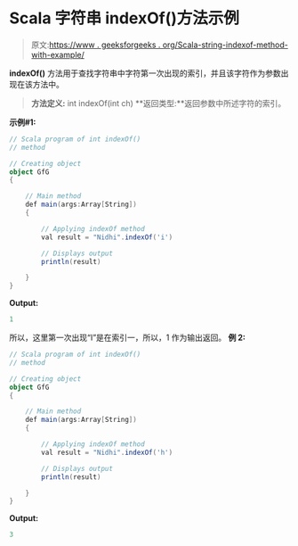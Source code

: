 # Scala 字符串 indexOf()方法示例

> 原文:[https://www . geeksforgeeks . org/Scala-string-indexof-method-with-example/](https://www.geeksforgeeks.org/scala-string-indexof-method-with-example/)

**indexOf()** 方法用于查找字符串中字符第一次出现的索引，并且该字符作为参数出现在该方法中。

> **方法定义:** int indexOf(int ch)
> **返回类型:**返回参数中所述字符的索引。

**示例#1:**

```scala
// Scala program of int indexOf()
// method

// Creating object
object GfG
{ 

    // Main method
    def main(args:Array[String])
    {

        // Applying indexOf method
        val result = "Nidhi".indexOf('i')

        // Displays output
        println(result)

    }
} 
```

**Output:**

```scala
1

```

所以，这里第一次出现“I”是在索引一，所以，1 作为输出返回。
**例 2:**

```scala
// Scala program of int indexOf()
// method

// Creating object
object GfG
{ 

    // Main method
    def main(args:Array[String])
    {

        // Applying indexOf method
        val result = "Nidhi".indexOf('h')

        // Displays output
        println(result)

    }
} 
```

**Output:**

```scala
3

```